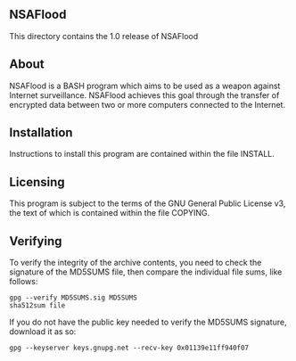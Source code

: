 NSAFlood
--------

This directory contains the 1.0 release of NSAFlood

About
-----

NSAFlood is a BASH program which aims to be used as a weapon against Internet surveillance. NSAFlood achieves this goal through the transfer of encrypted data between two or more computers connected to the Internet.

Installation
------------

Instructions to install this program are contained within the file INSTALL.

Licensing
---------

This program is subject to the terms of the GNU General Public License v3, the text of which is contained within the file COPYING.

Verifying
---------

To verify the integrity of the archive contents, you need to check the signature of the MD5SUMS file, then compare the individual file sums, like follows:

```Shell
gpg --verify MD5SUMS.sig MD5SUMS
sha512sum file
```

If you do not have the public key needed to verify the MD5SUMS signature, download it as so:

```Shell
gpg --keyserver keys.gnupg.net --recv-key 0x01139e11ff940f07
```
